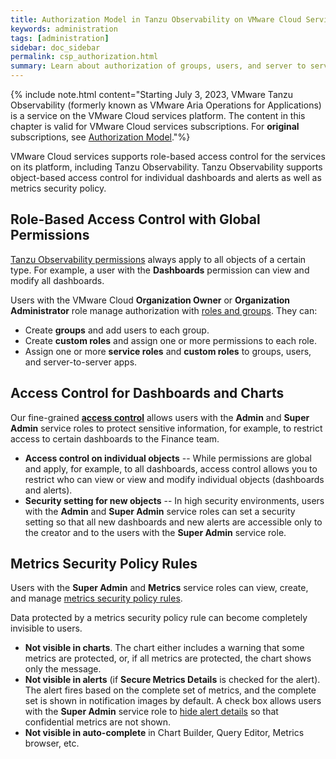 ```yaml
---
title: Authorization Model in Tanzu Observability on VMware Cloud Services
keywords: administration
tags: [administration]
sidebar: doc_sidebar
permalink: csp_authorization.html
summary: Learn about authorization of groups, users, and server to server apps to access VMware Tanzu Observability on VMware Cloud services.
---
```


{% include note.html content="Starting July 3, 2023, VMware Tanzu Observability (formerly known as VMware Aria Operations for Applications) is a service on the VMware Cloud services platform. The content in this chapter is valid for VMware Cloud services subscriptions. For **original** subscriptions, see [Authorization Model](authorization.html)."%}

VMware Cloud services supports role-based access control for the services on its platform, including Tanzu Observability. Tanzu Observability supports object-based access control for individual dashboards and alerts as well as metrics security policy.

## Role-Based Access Control with Global Permissions

[Tanzu Observability permissions](csp_permissions_overview.html) always apply to all objects of a certain type. For example, a user with the **Dashboards** permission can view and modify all dashboards.

Users with the VMware Cloud **Organization Owner** or **Organization Administrator** role manage authorization with [roles and groups](csp_users_roles.html). They can:
* Create **groups** and add users to each group.
* Create **custom roles** and assign one or more permissions to each role.
* Assign one or more **service roles** and **custom roles** to groups, users, and server-to-server apps.

## Access Control for Dashboards and Charts

Our fine-grained **[access control](csp_access.html)** allows users with the **Admin** and **Super Admin** service roles to protect sensitive information, for example, to restrict access to certain dashboards to the Finance team.

* **Access control on individual objects** -- While permissions are global and apply, for example, to all dashboards, access control allows you to restrict who can view or view and modify individual objects (dashboards and alerts).
* **Security setting for new objects** -- In high security environments, users with the **Admin** and **Super Admin** service roles can set a security setting so that all new dashboards and new alerts are accessible only to the creator and to the users with the **Super Admin** service role.

## Metrics Security Policy Rules

Users with the **Super Admin** and **Metrics** service roles can view, create, and manage  [metrics security policy rules](csp_metrics_security.html).

Data protected by a metrics security policy rule can become completely invisible to users.
* **Not visible in charts**. The chart either includes a warning that some metrics are protected, or, if all metrics are protected, the chart shows only the message.
* **Not visible in alerts** (if **Secure Metrics Details** is checked for the alert). The alert fires based on the complete set of metrics, and the complete set is shown in notification images by default. A check box allows users with the **Super Admin** service role to [hide alert details](alerts_notifications.html#alert-notification-with-secured-metrics-details) so that confidential metrics are not shown.
* **Not visible in auto-complete** in Chart Builder, Query Editor, Metrics browser, etc.
